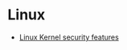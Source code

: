# Linux

* [Linux Kernel security features](https://www.linux.com/training-tutorials/overview-linux-kernel-security-features/)

